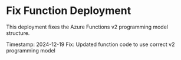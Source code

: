 # Fix Function Deployment

This deployment fixes the Azure Functions v2 programming model structure.

Timestamp: 2024-12-19
Fix: Updated function code to use correct v2 programming model 